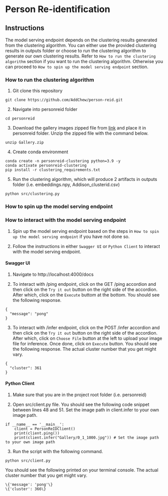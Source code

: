 # Person Re-identification

## Instructions

The model serving endpoint depends on the clustering results generated from the clustering algorithm. You can either use the provided clustering results in outputs folder or choose to run the clustering algorithm to generate our own clustering results. Refer to `How to run the clustering algorithm` section if you want to run the clustering algorithm. Otherwise you can proceed to `How to spin up the model serving endpoint` section.

### How to run the clustering algorithm

1. Git clone this repository
```shell
git clone https://github.com/AddChew/person-reid.git
```

2. Navigate into personreid folder
```shell
cd personreid
```

3. Download the gallery images zipped file from [link](https://drive.google.com/file/d/1dGcw5C4pI331WYFo4ADHsz75HBMD0Da7/view?usp=drive_link) and place it in personreid folder. Unzip the zipped file with the command below.
```shell
unzip Gallery.zip
```

4. Create conda environment
```shell
conda create -n personreid-clustering python=3.9 -y
conda activate personreid-clustering
pip install -r clustering_requirements.txt
```

5. Run the clustering algorithm, which will produce 2 artifacts in outputs folder (i.e. embeddings.npy, Addison_clusterid.csv)
```shell
python src/clustering.py
```

### How to spin up the model serving endpoint

### How to interact with the model serving endpoint

1. Spin up the model serving endpoint based on the steps in `How to spin up the model serving endpoint` if you have not done so.

2. Follow the instructions in either `Swagger UI` or `Python Client` to interact with the model serving endpoint.

#### Swagger UI

1. Navigate to http://localhost:4000/docs

2. To interact with /ping endpoint, click on the GET /ping accordion and then click on the `Try it out` button on the right side of the accordion. After which, click on the `Execute` buttom at the bottom. You should see the following response.

```shell
{
  "message": "pong"
}
```

3. To interact with /infer endpoint, click on the POST /infer accordion and then click on the `Try it out` button on the right side of the accordion. After which, click on `Choose File` button at the left to upload your image file for inference. Once done, click on `Execute` button. You should see the following response. The actual cluster number that you get might vary.

```shell
{
  "cluster": 361
}
```

#### Python Client

1. Make sure that you are in the project root folder (i.e. personreid)

2. Open src/client.py file. You should see the following code snippet between lines 48 and 51. Set the image path in client.infer to your own image path.

```shell
if __name__ == '__main__':
    client = PersonReIDClient()
    print(client.ping())
    print(client.infer("Gallery/0_1_1000.jpg")) # Set the image path to your own image path
```

3. Run the script with the following command.

```shell
python src/client.py
```

You should see the following printed on your terminal console. The actual cluster number that you get might vary.

```shell
\{'message': 'pong'\}
\{'cluster': 366\}
```

